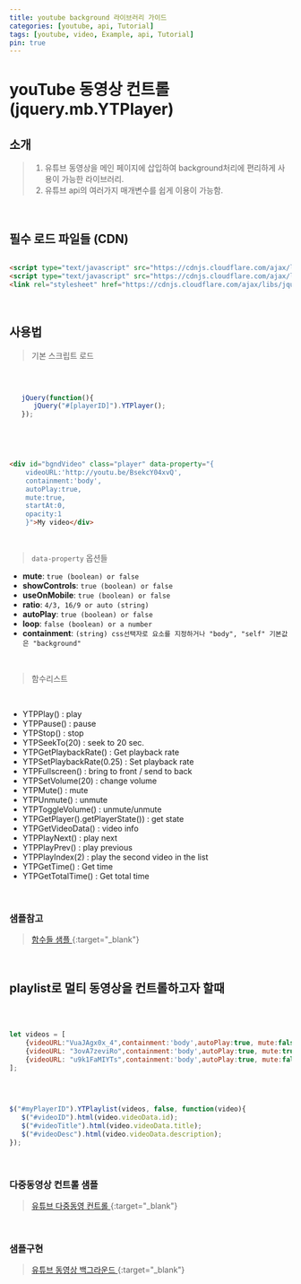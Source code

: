 ```yaml
---
title: youtube background 라이브러리 가이드
categories: [youtube, api, Tutorial]
tags: [youtube, video, Example, api, Tutorial]
pin: true
---
```


# youTube 동영상 컨트롤 (jquery.mb.YTPlayer)

## 소개
> 1. 유튜브 동영상을 메인 페이지에 삽입하여 background처리에 편리하게 사용이 가능한 라이브러리.
> 2. 유튜브 api의 여러가지 매개변수를 쉽게 이용이 가능함. 
 
<br>

## 필수 로드 파일들 (CDN)

```html

<script type="text/javascript" src="https://cdnjs.cloudflare.com/ajax/libs/jquery/3.3.1/jquery.min.js"></script>
<script type="text/javascript" src="https://cdnjs.cloudflare.com/ajax/libs/jquery.mb.YTPlayer/3.3.1/jquery.mb.YTPlayer.min.js"></script>
<link rel="stylesheet" href="https://cdnjs.cloudflare.com/ajax/libs/jquery.mb.YTPlayer/3.3.1/css/jquery.mb.YTPlayer.min.css">

```

<br>

## 사용법 
> 기본 스크립트 로드

<br>

```javascript

   jQuery(function(){
      jQuery("#[playerID]").YTPlayer();
   });
   
```

<br>

```html

<div id="bgndVideo" class="player" data-property="{
    videoURL:'http://youtu.be/BsekcY04xvQ',
    containment:'body',
    autoPlay:true, 
    mute:true, 
    startAt:0, 
    opacity:1
    }">My video</div>

```

<br>

> `data-property` 옵션들

*  __mute__: `true (boolean) or false`
*  __showControls__: `true (boolean) or false`
*  __useOnMobile__: `true (boolean) or false`
*  __ratio__: `4/3, 16/9 or auto (string)`
*  __autoPlay__: `true (boolean) or false`
*  __loop__: `false (boolean) or a number`
*  __containment__: `(string) css선택자로 요소를 지정하거나 "body", "self" 기본값은 "background"`

<br>

> 함수리스트

<br>

* YTPPlay() : play
* YTPPause() : pause
* YTPStop() : stop
* YTPSeekTo(20) : seek to 20 sec.
* YTPGetPlaybackRate() : Get playback rate
* YTPSetPlaybackRate(0.25) : Set playback rate
* YTPFullscreen() : bring to front / send to back
* YTPSetVolume(20) : change volume
* YTPMute() : mute
* YTPUnmute() : unmute
* YTPToggleVolume() : unmute/unmute
* YTPGetPlayer().getPlayerState()) : get state
* YTPGetVideoData() : video info
* YTPPlayNext() : play next
* YTPPlayPrev() : play previous
* YTPPlayIndex(2) : play the second video in the list
* YTPGetTime() : Get time
* YTPGetTotalTime() : Get total time


<br>


### 샘플참고
> [<i class="icon icon-link"></i> 함수들 샘플 ](https://pupunzi.com/mb.components/mb.YTPlayer/demo/demo_ext_methods.html){:target="_blank"}

<br>

## playlist로 멀티 동영상을 컨트롤하고자 할때

<br>

```javascript

let videos = [
    {videoURL:"VuaJAgx0x_4",containment:'body',autoPlay:true, mute:false, startAt:0,opacity:1, loop:false, ratio:"4/3", addRaster:true},
    {videoURL: "3ovA7zeviRo",containment:'body',autoPlay:true, mute:true, startAt:0,opacity:1, loop:false, ratio:"4/3", addRaster:false},
    {videoURL: "u9k1FaMIYTs",containment:'body',autoPlay:true, mute:false, startAt:0,opacity:1, loop:false, ratio:"4/3", addRaster:true}
];

```

<br>

```javascript

$("#myPlayerID").YTPlaylist(videos, false, function(video){
   $("#videoID").html(video.videoData.id);
   $("#videoTitle").html(video.videoData.title);
   $("#videoDesc").html(video.videoData.description);
});

```
<br>

### 다중동영상 컨트롤 샘플

> [<i class="icon icon-link"></i> 유튜브 다중동영 컨트롤 ](https://pupunzi.com/mb.components/mb.YTPlayer/demo/demo_videoList_autoChange.html){:target="_blank"}

<br>

### 샘플구현
> [<i class="icon icon-link"></i> 유튜브 동영상 백그라운드 ](youtube_background.html){:target="_blank"}
